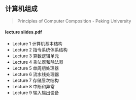 ## 计算机组成
> Principles of Computer Composition - Peking University

#### lecture slides.pdf

- Lecture 1 计算机基本结构
- Lecture 2 指令系统体系结构
- Lecture 3 算数逻辑单元
- Lecture 4 乘法器和除法器
- Lecture 5 单周期处理器
- Lecture 6 流水线处理器
- Lecture 7 存储层次结构
- Lecture 8 中断和异常
- Lecture 9 输入输出设备
